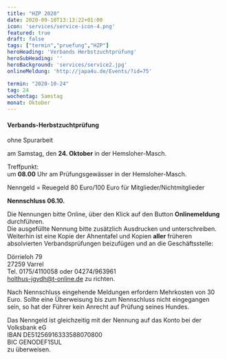 ```yaml
---
title: "HZP 2020"
date: 2020-09-10T13:13:22+01:00
icon: 'services/service-icon-4.png'
featured: true
draft: false
tags: ["termin","pruefung","HZP"]
heroHeading: 'Verbands Herbstzuchtprüfung'
heroSubHeading: ''
heroBackground: 'services/service2.jpg'
onlineMeldung: 'http://japa4u.de/Events/?id=75'

termin: "2020-10-24"
tag: 24
wochentag: Samstag
monat: Oktober
---
```


#### Verbands-Herbstzuchtprüfung 
ohne Spurarbeit

am Samstag, den **24. Oktober** in der Hemsloher-Masch.  

Treffpunkt:  
um **08.00** Uhr am Prüfungsgewässer in der Hemsloher-Masch. 

Nenngeld = Reuegeld 80 Euro/100 Euro für Mitglieder/Nichtmitglieder  

**Nennschluss 06.10.**

Die Nennungen bitte Online, über den Klick auf den Button **Onlinemeldung** durchführen.  
Die ausgefüllte Nennung bitte zusätzlich Ausdrucken und unterschreiben.  
Weiterhin ist eine Kopie der Ahnentafel und Kopien **aller** früheren absolvierten Verbandsprüfungen beizufügen und an die Geschäftsstelle:   

Dörrieloh 79  
27259 Varrel  
Tel. 0175/4110058 oder 04274/963961  
holthus-jgvdh@t-online.de zu richten.


Nach Nennschluss eingehende Meldungen erfordern Mehrkosten von 30 Euro.
Sollte eine Überweisung bis zum Nennschluss nicht eingegangen sein, so hat der Führer kein Anrecht auf Prüfung seines Hundes.

Das Nenngeld ist gleichzeitig mit der Nennung auf das Konto bei der Volksbank eG  
IBAN DE51256916333588070800  
BIC GENODEF1SUL  
zu überweisen. 
